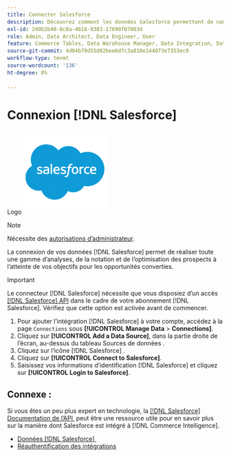 ```yaml
---
title: Connecter Salesforce
description: Découvrez comment les données Salesforce permettent de nombreuses analyses, de la notation et de l’optimisation des prospects à l’atteinte de vos objectifs pour les opportunités converties.
exl-id: 249b2b40-8c8a-4616-9383-17690f07003d
role: Admin, Data Architect, Data Engineer, User
feature: Commerce Tables, Data Warehouse Manager, Data Integration, Data Import/Export
source-git-commit: 4d04b79d55d02bee6dfc3a810e144073e7353ec0
workflow-type: tm+mt
source-wordcount: '136'
ht-degree: 0%

---
```


# Connexion [!DNL Salesforce]

Logo ![Salesforce](../../../assets/Salesforce_Logo.png)

>[!NOTE]
>
>Nécessite des [autorisations d’administrateur](../../../administrator/user-management/user-management.md).

La connexion de vos données [!DNL Salesforce] permet de réaliser toute une gamme d’analyses, de la notation et de l’optimisation des prospects à l’atteinte de vos objectifs pour les opportunités converties.

>[!IMPORTANT]
>
>Le connecteur [!DNL Salesforce] nécessite que vous disposiez d’un accès [[!DNL Salesforce] API](../integrations/salesforce.md) dans le cadre de votre abonnement [!DNL Salesforce]. Vérifiez que cette option est activée avant de commencer.

1. Pour ajouter l’intégration [!DNL Salesforce] à votre compte, accédez à la page `Connections` sous **[!UICONTROL Manage Data** > **Connections]**.
1. Cliquez sur **[!UICONTROL Add a Data Source]**, dans la partie droite de l’écran, au-dessus du tableau Sources de données .
1. Cliquez sur l’icône [!DNL Salesforce] .
1. Cliquez sur **[!UICONTROL Connect to Salesforce]**.
1. Saisissez vos informations d’identification [!DNL Salesforce] et cliquez sur **[!UICONTROL Login to Salesforce]**.

## Connexe :

Si vous êtes un peu plus expert en technologie, la [[!DNL Salesforce]  Documentation de l’API &#x200B;](https://developer.salesforce.com/docs/atlas.en-us.api_rest.meta/api_rest/intro_what_is_rest_api.htm) peut être une ressource utile pour en savoir plus sur la manière dont Salesforce est intégré à [!DNL Commerce Intelligence].

* [Données  [!DNL Salesforce] &#x200B;](../integrations/salesforce-data.md)
* [Réauthentification des intégrations](https://experienceleague.adobe.com/docs/commerce-knowledge-base/kb/how-to/mbi-reauthenticating-integrations.html)
